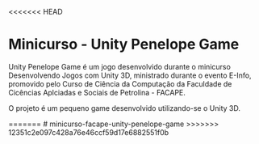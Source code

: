 <<<<<<< HEAD
<h1>Minicurso - Unity Penelope Game</h1>

<p>Unity Penelope Game é um jogo desenvolvido durante o minicurso Desenvolvendo Jogos com Unity 3D, ministrado durante o evento E-Info, promovido pelo Curso de Ciência da Computação da Faculdade de Cicências Aplciadas e Sociais de Petrolina - FACAPE.</p>

<p>O projeto é um pequeno game desenvolvido utilizando-se o Unity 3D.</p>
=======
# minicurso-facape-unity-penelope-game
>>>>>>> 12351c2e097c428a76e46ccf59d17e6882551f0b
